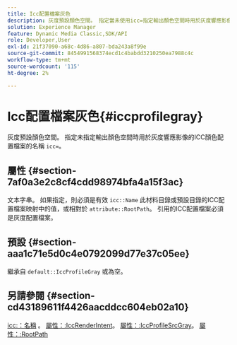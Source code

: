 ```yaml
---
title: Icc配置檔案灰色
description: 灰度預設顏色空間。 指定當未使用icc=指定輸出顏色空間時用於灰度響應影像的ICC顏色配置檔案的名稱。
solution: Experience Manager
feature: Dynamic Media Classic,SDK/API
role: Developer,User
exl-id: 21f37090-a68c-4d86-a807-bda243a8f99e
source-git-commit: 8454991568374ecd1c4babdd3210250ea7988c4c
workflow-type: tm+mt
source-wordcount: '115'
ht-degree: 2%

---
```


# Icc配置檔案灰色{#iccprofilegray}

灰度預設顏色空間。 指定未指定輸出顏色空間時用於灰度響應影像的ICC顏色配置檔案的名稱 `icc=`。

## 屬性 {#section-7af0a3e2c8cf4cdd98974bfa4a15f3ac}

文本字串。 如果指定，則必須是有效 `icc::Name` 此材料目錄或預設目錄的ICC配置檔案映射中的值，或相對於 `attribute::RootPath`。 引用的ICC配置檔案必須是灰度配置檔案。

## 預設 {#section-aaa1c71e5d0c4e0792099d77e37c05ee}

繼承自 `default::IccProfileGray` 或為空。

## 另請參閱 {#section-cd43189611f4426aacddcc604eb02a10}

[icc:：名稱](../../../../../ir-api/material-cat/image-rendering-api-ref/c-ir-material-catalog/c-ir-icc-profile-map-reference/r-ir-name-icc.md#reference-7a293ede360e433782575f8f6a562ac2) 。 [屬性：:IccRenderIntent](../../../../../ir-api/material-cat/image-rendering-api-ref/c-ir-material-catalog/c-ir-attributes-reference/r-ir-iccrenderintent.md#reference-3b80b7a4c25545a593c5076f318b5c40)。 [屬性：:IccProfileSrcGray](../../../../../ir-api/material-cat/image-rendering-api-ref/c-ir-material-catalog/c-ir-attributes-reference/r-ir-iccprofilesrcgray.md#reference-a2abcd4aa5864738bbea8f55706deaf2)。 [屬性：:RootPath](../../../../../ir-api/material-cat/image-rendering-api-ref/c-ir-material-catalog/c-ir-attributes-reference/r-ir-rootpath.md#reference-a4d7c96b62e14fcbad1740c702f160f3)
